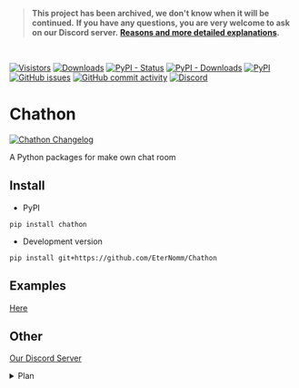 > **This project has been archived, we don't know when it will be continued.**
> **If you have any questions, you are very welcome to ask on our Discord server.**
> **[Reasons and more detailed explanations](https://gist.github.com/LyQuid12/281d0db00d672695d9ad01e62a28f591).**
<br>

[![Visistors](https://visitor-badge.glitch.me/badge?page_id=EterNomm.Chathon)](https://github.com/EterNomm/Chathon)
[![Downloads](https://static.pepy.tech/personalized-badge/chathon?period=total&units=international_system&left_color=grey&right_color=brightgreen&left_text=Total%20Downloads)](https://pepy.tech/project/chathon)
[![PyPI - Status](https://img.shields.io/pypi/status/chathon?label=Status&logo=python&logoColor=blue)](https://pypi.org/project/chathon)
[![PyPI - Downloads](https://img.shields.io/pypi/dm/Chathon?label=PyPI%20Downloads&logo=pypi)](https://pypi.org/project/chathon)
[![PyPI](https://img.shields.io/pypi/v/chathon?label=PyPI%20Version&logo=pypi)](https://pypi.org/project/chathon)
[![GitHub issues](https://img.shields.io/github/issues/EterNomm/Chathon?label=Issues&logo=github)](https://github.com/EterNomm/Chathon/issues)
[![GitHub commit activity](https://img.shields.io/github/commit-activity/y/EterNomm/Chathon?label=Commit%20Activity&logo=github)](https://github.com/EterNomm/Chathon/commits/main)
[![Discord](https://img.shields.io/discord/887650006977347594?color=blue&label=EterNomm&logo=discord&logoColor=blue)](https://discord.com/invite/qpT2AeYZRN)

# Chathon
[![Chathon Changelog](https://img.shields.io/badge/Chathon-Changelog-informational?style=for-the-badge&logo=github)](https://gist.github.com/LyQuid12/a3b1447175d1f2f67d698d3a4e197dcd)

A Python packages for make own chat room

## Install
- PyPI
```
pip install chathon
```
- Development version
```
pip install git+https://github.com/EterNomm/Chathon
```

## Examples
[Here](https://github.com/EterNomm/Chathon/tree/main/examples)


## Other
[Our Discord Server](https://discord.gg/qpT2AeYZRN)

<details>
    <summary>Plan</summary>
    <br>
    <ul>
        <li>Adding Colors</li>
        <li>Bot can respond to users without prefix</li>
        <p>Example : user say "hello", then bot will respond "hi"</p>
    </ul>
</details>

